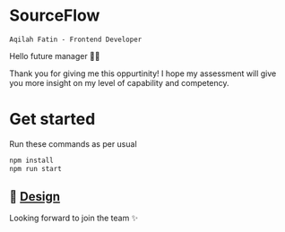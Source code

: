 # SourceFlow

`Aqilah Fatin - Frontend Developer`

Hello future manager 👋🏻

Thank you for giving me this oppurtinity! I hope my assessment will give you more insight on my level of capability and competency.

# Get started

Run these commands as per usual

```bash
npm install
npm run start
```

## 🔗 [Design](https://www.figma.com/file/w6ABrRDwNOVsAE79PZtDQD/Sample-homepage---candidate-test?type=design&node-id=0-1&mode=design&t=RdDK2ylGyQ9rr0co-0)

Looking forward to join the team ✨
